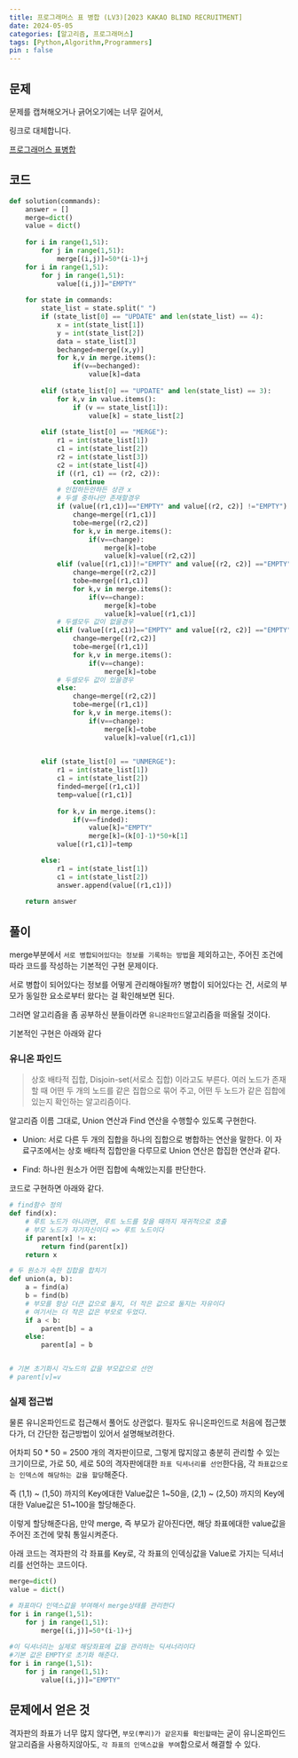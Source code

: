 ```yaml
---
title: 프로그래머스 표 병합 (LV3)[2023 KAKAO BLIND RECRUITMENT]
date: 2024-05-05
categories: [알고리즘, 프로그래머스]
tags: [Python,Algorithm,Programmers]
pin : false
---
```

## 문제

문제를 캡쳐해오거나 긁어오기에는 너무 길어서,

링크로 대체합니다.

[프로그래머스 표병합](https://school.programmers.co.kr/learn/courses/30/lessons/150366)

## 코드

```python
def solution(commands):
    answer = []
    merge=dict()
    value = dict()
    
    for i in range(1,51):
        for j in range(1,51):
            merge[(i,j)]=50*(i-1)+j
    for i in range(1,51):
        for j in range(1,51):
            value[(i,j)]="EMPTY"
  
    for state in commands:
        state_list = state.split(" ")
        if (state_list[0] == "UPDATE" and len(state_list) == 4):
            x = int(state_list[1])
            y = int(state_list[2])
            data = state_list[3]
            bechanged=merge[(x,y)]
            for k,v in merge.items():
                if(v==bechanged):
                    value[k]=data
           
        elif (state_list[0] == "UPDATE" and len(state_list) == 3):
            for k,v in value.items():
                if (v == state_list[1]):
                    value[k] = state_list[2]
                    
        elif (state_list[0] == "MERGE"):
            r1 = int(state_list[1])
            c1 = int(state_list[2])
            r2 = int(state_list[3])
            c2 = int(state_list[4])
            if ((r1, c1) == (r2, c2)):
                continue
            # 인접하든안하든 상관 x
            # 두셀 중하나만 존재할경우
            if (value[(r1,c1)]=="EMPTY" and value[(r2, c2)] !="EMPTY"):
                change=merge[(r1,c1)]
                tobe=merge[(r2,c2)]
                for k,v in merge.items():
                    if(v==change):
                        merge[k]=tobe
                        value[k]=value[(r2,c2)]
            elif (value[(r1,c1)]!="EMPTY" and value[(r2, c2)] =="EMPTY"):
                change=merge[(r2,c2)]
                tobe=merge[(r1,c1)]
                for k,v in merge.items():
                    if(v==change):
                        merge[k]=tobe
                        value[k]=value[(r1,c1)]
            # 두셀모두 값이 없을경우
            elif (value[(r1,c1)]=="EMPTY" and value[(r2, c2)] =="EMPTY"):
                change=merge[(r2,c2)]
                tobe=merge[(r1,c1)]
                for k,v in merge.items():
                    if(v==change):
                        merge[k]=tobe
            # 두셀모두 값이 있을경우
            else:
                change=merge[(r2,c2)]
                tobe=merge[(r1,c1)]
                for k,v in merge.items():
                    if(v==change):
                        merge[k]=tobe
                        value[k]=value[(r1,c1)]
           

        elif (state_list[0] == "UNMERGE"):
            r1 = int(state_list[1])
            c1 = int(state_list[2])
            finded=merge[(r1,c1)]
            temp=value[(r1,c1)]           
           
            for k,v in merge.items():
                if(v==finded):
                    value[k]="EMPTY"
                    merge[k]=(k[0]-1)*50+k[1]
            value[(r1,c1)]=temp

        else:
            r1 = int(state_list[1])
            c1 = int(state_list[2])
            answer.append(value[(r1,c1)])
    
    return answer
```

## 풀이

merge부분에서 `서로 병합되어있다는 정보를 기록하는 방법`을 제외하고는, 주어진 조건에 따라 코드를 작성하는 기본적인 구현 문제이다.

서로 병합이 되어있다는 정보를 어떻게 관리해야될까? 병합이 되어있다는 건, 서로의 부모가 동일한 요소로부터 왔다는 걸 확인해보면 된다.

그러면 알고리즘을 좀 공부하신 분들이라면 `유니온파인드`알고리즘을 떠올릴 것이다.

기본적인 구현은 아래와 같다

### 유니온 파인드

>상호 배타적 집합, Disjoin-set(서로소 집합) 이라고도 부른다. 여러 노드가 존재할 때 어떤 두 개의 노드를 같은 집합으로 묶어 주고, 어떤 두 노드가 같은 집합에 있는지 확인하는 알고리즘이다.

알고리즘 이름 그대로, Union 연산과 Find 연산을 수행할수 있도록 구현한다.

- Union: 서로 다른 두 개의 집합을 하나의 집합으로 병합하는 연산을 말한다. 이 자료구조에서는 상호 배타적 집합만을 다루므로 Union 연산은 합집한 연산과 같다.


- Find: 하나읜 원소가 어떤 집합에 속해있는지를 판단한다.

코드로 구현하면 아래와 같다.

```python
# find함수 정의
def find(x):
    # 루트 노드가 아니라면, 루트 노드를 찾을 때까지 재귀적으로 호출
    # 부모 노드가 자기자신이다 => 루트 노드이다
    if parent[x] != x:
        return find(parent[x])
    return x

# 두 원소가 속한 집합을 합치기
def union(a, b):
    a = find(a)
    b = find(b)
    # 부모를 항상 더큰 값으로 둘지, 더 작은 값으로 둘지는 자유이다
    # 여기서는 더 작은 값은 부모로 두었다.
    if a < b:
        parent[b] = a
    else:
        parent[a] = b


# 기본 초기화시 각노드의 값을 부모값으로 선언 
# parent[v]=v
```

### 실제 접근법
물론 유니온파인드로 접근해서 풀어도 상관없다. 필자도 유니온파인드로 처음에 접근했다가, 더 간단한 접근방법이 있어서 설명해보려한다.

어차피 50 * 50 = 2500 개의 격자판이므로, 그렇게 많지않고 충분히 관리할 수 있는 크기이므로,
가로 50, 세로 50의 격자판에대한 `좌표 딕셔너리를 선언`한다음, 각 `좌표값으로는 인덱스에 해당하는 값을 할당`해준다.

즉 (1,1) ~ (1,50) 까지의 Key에대한 Value값은 1~50을, (2,1) ~ (2,50) 까지의 Key에대한 Value값은 51~100을 할당해준다.

이렇게 할당해준다음, 만약 merge, 즉 부모가 같아진다면, 해당 좌표에대한 value값을 주어진 조건에 맞춰 통일시켜준다.

아래 코드는 격자판의 각 좌표를 Key로, 각 좌표의 인덱싱값을 Value로 가지는 딕셔너리를 선언하는 코드이다.
```python
merge=dict()
value = dict()

# 좌표마다 인덱스값을 부여해서 merge상태를 관리한다
for i in range(1,51):
    for j in range(1,51):
        merge[(i,j)]=50*(i-1)+j
      
#이 딕셔너리는 실제로 해당좌표에 값을 관리하는 딕셔너리이다  
#기본 값은 EMPTY로 초기화 해준다.
for i in range(1,51):
    for j in range(1,51):
        value[(i,j)]="EMPTY"

```

## 문제에서 얻은 것

격자판의 좌표가 너무 많지 않다면, `부모(뿌리)가 같은지를 확인할때`는 굳이 유니온파인드 알고리즘을 사용하지않아도, `각 좌표의 인덱스값을 부여`함으로서 해결할 수 있다.


